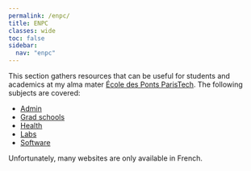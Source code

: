 ```yaml
---
permalink: /enpc/
title: ENPC
classes: wide
toc: false
sidebar:
  nav: "enpc"
---
```


This section gathers resources that can be useful for students and academics at my alma mater [École des Ponts ParisTech](https://ecoledesponts.fr/en). The following subjects are covered:

- [Admin](./admin)
- [Grad schools](./gradschools)
- [Health](./health)
- [Labs](./labs)
- [Software](./software)

Unfortunately, many websites are only available in French.
